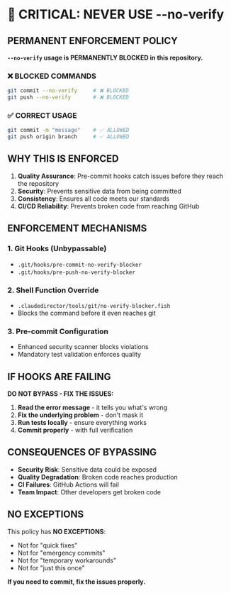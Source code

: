 # 🚨 CRITICAL: NEVER USE --no-verify

## PERMANENT ENFORCEMENT POLICY

**`--no-verify` usage is PERMANENTLY BLOCKED in this repository.**

### ❌ BLOCKED COMMANDS
```bash
git commit --no-verify     # ❌ BLOCKED
git push --no-verify       # ❌ BLOCKED
```

### ✅ CORRECT USAGE
```bash
git commit -m "message"    # ✅ ALLOWED
git push origin branch     # ✅ ALLOWED
```

## WHY THIS IS ENFORCED

1. **Quality Assurance**: Pre-commit hooks catch issues before they reach the repository
2. **Security**: Prevents sensitive data from being committed
3. **Consistency**: Ensures all code meets our standards
4. **CI/CD Reliability**: Prevents broken code from reaching GitHub

## ENFORCEMENT MECHANISMS

### 1. Git Hooks (Unbypassable)
- `.git/hooks/pre-commit-no-verify-blocker`
- `.git/hooks/pre-push-no-verify-blocker`

### 2. Shell Function Override
- `.claudedirector/tools/git/no-verify-blocker.fish`
- Blocks the command before it even reaches git

### 3. Pre-commit Configuration
- Enhanced security scanner blocks violations
- Mandatory test validation enforces quality

## IF HOOKS ARE FAILING

**DO NOT BYPASS - FIX THE ISSUES:**

1. **Read the error message** - it tells you what's wrong
2. **Fix the underlying problem** - don't mask it
3. **Run tests locally** - ensure everything works
4. **Commit properly** - with full verification

## CONSEQUENCES OF BYPASSING

- **Security Risk**: Sensitive data could be exposed
- **Quality Degradation**: Broken code reaches production
- **CI Failures**: GitHub Actions will fail
- **Team Impact**: Other developers get broken code

## NO EXCEPTIONS

This policy has **NO EXCEPTIONS**:
- Not for "quick fixes"
- Not for "emergency commits"
- Not for "temporary workarounds"
- Not for "just this once"

**If you need to commit, fix the issues properly.**
